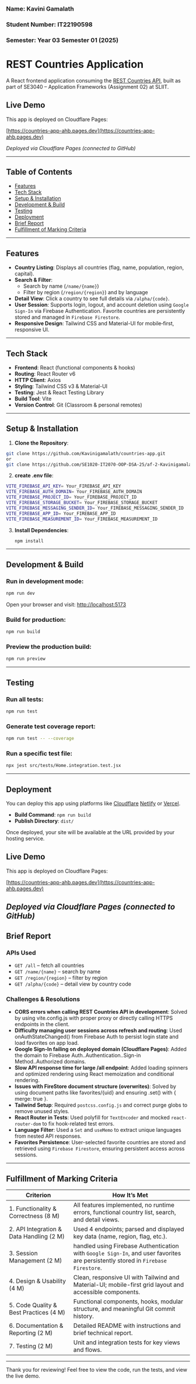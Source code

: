 ### Name: Kavini Gamalath
### Student Number: IT22190598
### Semester: Year 03 Semester 01  (2025)

# REST Countries Application

A React frontend application consuming the [REST Countries API](https://restcountries.com/), built as part of SE3040 – Application Frameworks (Assignment 02) at SLIIT.
## Live Demo

This app is deployed on Cloudflare Pages:

[https://countries-app-ahb.pages.dev](https://countries-app-ahb.pages.dev)

_Deployed via Cloudflare Pages (connected to GitHub)_  

---

## Table of Contents

- [Features](#features)
- [Tech Stack](#tech-stack)
- [Setup & Installation](#setup--installation)
- [Development & Build](#development--build)
- [Testing](#testing)
- [Deployment](#deployment)
- [Brief Report](#brief-report)
- [Fulfillment of Marking Criteria](#fulfillment-of-marking-criteria)

---

## Features

- **Country Listing**: Displays all countries (flag, name, population, region, capital).  
- **Search & Filter**:  
  - Search by name (`/name/{name}`)  
  - Filter by region (`/region/{region}`) and by language  
- **Detail View**: Click a country to see full details via `/alpha/{code}`.  
- **User Session**: Supports login, logout, and account deletion using `Google Sign-In` via Firebase Authentication. Favorite countries are persistently stored and managed in `Firebase Firestore`.  
- **Responsive Design**: Tailwind CSS and Material-UI for mobile‑first, responsive UI. 
 

---

## Tech Stack

- **Frontend**: React (functional components & hooks)  
- **Routing**: React Router v6  
- **HTTP Client**: Axios  
- **Styling**: Tailwind CSS v3 & Material-UI  
- **Testing**: Jest & React Testing Library  
- **Build Tool**: Vite  
- **Version Control**: Git (Classroom & personal remotes)  

---
## Setup & Installation

1. **Clone the Repository**:
  ```bash
git clone https://github.com/Kavinigamalath/countries-app.git
or
git clone https://github.com/SE1020-IT2070-OOP-DSA-25/af-2-Kavinigamalath
   ```
2. **create .env file**:
  ```bash
VITE_FIREBASE_API_KEY= Your_FIREBASE_API_KEY
VITE_FIREBASE_AUTH_DOMAIN= Your_FIREBASE_AUTH_DOMAIN
VITE_FIREBASE_PROJECT_ID= Your_FIREBASE_PROJECT_ID
VITE_FIREBASE_STORAGE_BUCKET= Your_FIREBASE_STORAGE_BUCKET
VITE_FIREBASE_MESSAGING_SENDER_ID= Your_FIREBASE_MESSAGING_SENDER_ID
VITE_FIREBASE_APP_ID= Your_FIREBASE_APP_ID
VITE_FIREBASE_MEASUREMENT_ID= Your_FIREBASE_MEASUREMENT_ID
   ```
3. **Install Dependencies**:
   ```bash
   npm install
   ```

---

## Development & Build

### Run in development mode:
```bash
npm run dev
```
Open your browser and visit: [http://localhost:5173](http://localhost:5173)

### Build for production:
```bash
npm run build
```

### Preview the production build:
```bash
npm run preview
```

---

## Testing

### Run all tests:
```bash
npm run test
```

### Generate test coverage report:
```bash
npm run test -- --coverage
```

### Run a specific test file:
```bash
npx jest src/tests/Home.integration.test.jsx
```

---

## Deployment

You can deploy this app using platforms like [Cloudflare](https://www.cloudflare.com/) [Netlify](https://www.netlify.com/) or [Vercel](https://vercel.com/).

- **Build Command**: `npm run build`  
- **Publish Directory**: `dist/`

Once deployed, your site will be available at the URL provided by your hosting service.

## Live Demo

This app is deployed on Cloudflare Pages:

[https://countries-app-ahb.pages.dev](https://countries-app-ahb.pages.dev)

_Deployed via Cloudflare Pages (connected to GitHub)_  
---

## Brief Report

### APIs Used

- `GET /all` – fetch all countries  
- `GET /name/{name}` – search by name  
- `GET /region/{region}` – filter by region  
- `GET /alpha/{code}` – detail view by country code  

### Challenges & Resolutions
- **CORS errors when calling REST Countries API in development**: Solved by using vite.config.js with proper proxy or directly calling HTTPS endpoints in the client.
- **Difficulty managing user sessions across refresh and routing**: Used onAuthStateChanged() from Firebase Auth to persist login state and load favorites on app load.
- **Google Sign-In failing on deployed domain (Cloudflare Pages)**: Added the domain to Firebase Auth..Authentication..Sign-in Method..Authorized domains.
- **Slow API response time for large /all endpoint**: Added loading spinners and optimized rendering using React memoization and conditional rendering.
- **Issues with FireStore document structure (overwrites)**: Solved by using document paths like favorites/{uid} and ensuring .set() with { merge: true }.
- **Tailwind Setup**: Required `postcss.config.js` and correct purge globs to remove unused styles.  
- **React Router in Tests**: Used polyfill for `TextEncoder` and mocked `react-router-dom` to fix hook-related test errors.  
- **Language Filter**: Used a `Set` and `useMemo` to extract unique languages from nested API responses.  
- **Favorites Persistence**: User-selected favorite countries are stored and retrieved using `Firebase Firestore`, ensuring persistent access across sessions.

---

## Fulfillment of Marking Criteria

| Criterion                                | How It’s Met                                                                                       |
|------------------------------------------|----------------------------------------------------------------------------------------------------|
| 1. Functionality & Correctness (8 M)     |  All features implemented, no runtime errors, functional country list, search, and detail views. |
| 2. API Integration & Data Handling (2 M) |  Used 4 endpoints; parsed and displayed key data (name, region, flag, etc.).                     |
| 3. Session Management (2 M)              |  handled using Firebase Authentication with `Google Sign-In`, and user favorites are persistently stored in `Firebase Firestore`.                      |
| 4. Design & Usability (4 M)              |  Clean, responsive UI with Tailwind and  Material-UI; mobile-first grid layout and accessible components.         |
| 5. Code Quality & Best Practices (4 M)   |  Functional components, hooks, modular structure, and meaningful Git commit history.             |
| 6. Documentation & Reporting (2 M)       |  Detailed README with instructions and brief technical report.                                   |
| 7. Testing (2 M)                         |  Unit and integration tests for key views and flows.                                             |

---

Thank you for reviewing! Feel free to view the code, run the tests, and view the live demo.
